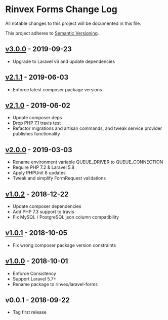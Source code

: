 # Rinvex Forms Change Log

All notable changes to this project will be documented in this file.

This project adheres to [Semantic Versioning](CONTRIBUTING.md).


## [v3.0.0] - 2019-09-23
- Upgrade to Laravel v6 and update dependencies

## [v2.1.1] - 2019-06-03
- Enforce latest composer package versions

## [v2.1.0] - 2019-06-02
- Update composer deps
- Drop PHP 7.1 travis test
- Refactor migrations and artisan commands, and tweak service provider publishes functionality

## [v2.0.0] - 2019-03-03
- Rename environment variable QUEUE_DRIVER to QUEUE_CONNECTION
- Require PHP 7.2 & Laravel 5.8
- Apply PHPUnit 8 updates
- Tweak and simplify FormRequest validations

## [v1.0.2] - 2018-12-22
- Update composer dependencies
- Add PHP 7.3 support to travis
- Fix MySQL / PostgreSQL json column compatibility

## [v1.0.1] - 2018-10-05
- Fix wrong composer package version constraints

## [v1.0.0] - 2018-10-01
- Enforce Consistency
- Support Laravel 5.7+
- Rename package to rinvex/laravel-forms

## v0.0.1 - 2018-09-22
- Tag first release

[v3.0.0]: https://github.com/rinvex/laravel-forms/compare/v2.1.1...v3.0.0
[v2.1.1]: https://github.com/rinvex/laravel-forms/compare/v2.1.0...v2.1.1
[v2.1.0]: https://github.com/rinvex/laravel-forms/compare/v2.0.0...v2.1.0
[v2.0.0]: https://github.com/rinvex/laravel-forms/compare/v1.0.2...v2.0.0
[v1.0.2]: https://github.com/rinvex/laravel-forms/compare/v1.0.1...v1.0.2
[v1.0.1]: https://github.com/rinvex/laravel-forms/compare/v1.0.0...v1.0.1
[v1.0.0]: https://github.com/rinvex/laravel-forms/compare/v0.0.1...v1.0.0
